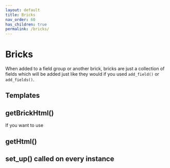 ```yaml
---
layout: default
title: Bricks 
nav_order: 60
has_children: true
permalink: /bricks/
---
```


# Bricks

When added to a field group or another brick, bricks are just a collection of fields which will be added just like 
they would if you used `add_field()` or `add_fields()`.

## Templates

## getBrickHtml()
If you want to use 

## getHtml()

## set_up() called on every instance
